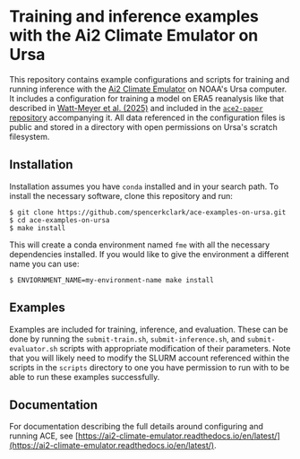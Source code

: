 # Training and inference examples with the Ai2 Climate Emulator on Ursa

This repository contains example configurations and scripts for training and running
inference with the [Ai2 Climate Emulator](https://github.com/ai2cm/ace) on NOAA's
Ursa computer. It includes a configuration for training a model on ERA5
reanalysis like that described in
[Watt-Meyer et al. (2025)](https://www.nature.com/articles/s41612-025-01090-0)
and included in the [`ace2-paper` repository](https://github.com/ai2cm/ace2-paper)
accompanying it. All data referenced in the configuration files is public and stored
in a directory with open permissions on Ursa's scratch filesystem.

## Installation

Installation assumes you have `conda` installed and in your search path. To install
the necessary software, clone this repository and run:
```
$ git clone https://github.com/spencerkclark/ace-examples-on-ursa.git
$ cd ace-examples-on-ursa
$ make install
```
This will create a conda environment named `fme` with all the necessary
dependencies installed. If you would like to give the environment a different
name you can use:
```
$ ENVIORNMENT_NAME=my-environment-name make install
```

## Examples

Examples are included for training, inference, and evaluation. These can be
done by running the `submit-train.sh`, `submit-inference.sh`, and
`submit-evaluator.sh` scripts with appropriate modification of their
parameters. Note that you will likely need to modify the SLURM account
referenced within the scripts in the `scripts` directory to one you have 
permission to run with to be able to run these examples successfully.

## Documentation

For documentation describing the full details around configuring and running
ACE, see [https://ai2-climate-emulator.readthedocs.io/en/latest/](https://ai2-climate-emulator.readthedocs.io/en/latest/).
